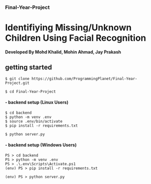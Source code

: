### Final-Year-Project

# Identifiying Missing/Unknown Children Using Facial Recognition 

#### Developed By Mohd Khalid, Mohin Ahmad, Jay Prakash


## getting started

```
$ git clone https://github.com/ProgrammingPlanet/Final-Year-Project.git

$ cd Final-Year-Project
```


#### - backend setup (Linux Users)

```
$ cd backend
$ python -m venv .env
$ source .env/bin/activate
$ pip install -r requirements.txt

$ python server.py

```

#### - backend setup (Windows Users)

```
PS > cd backend
PS > python -m venv .env
PS > .\.env\Scripts\Activate.ps1
(env) PS > pip install -r requirements.txt

(env) PS > python server.py
```






